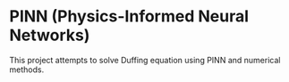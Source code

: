 # PINN (Physics-Informed Neural Networks)

This project attempts to solve Duffing equation using PINN and numerical methods.
